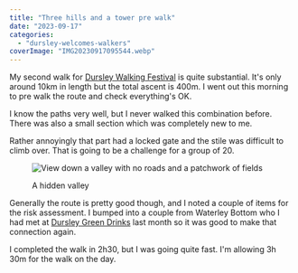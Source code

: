 ```yaml
---
title: "Three hills and a tower pre walk"
date: "2023-09-17"
categories: 
  - "dursley-welcomes-walkers"
coverImage: "IMG20230917095544.webp"
---
```


My second walk for [Dursley Walking Festival](https://festival.dursleywelcomeswalkers.org.uk/) is quite substantial. It's only around 10km in length but the total ascent is 400m. I went out this morning to pre walk the route and check everything's OK.

I know the paths very well, but I never walked this combination before. There was also a small section which was completely new to me.

Rather annoyingly that part had a locked gate and the stile was difficult to climb over. That is going to be a challenge for a group of 20.

<figure>

![View down a valley with no roads and a patchwork of fields](images/IMG20230917100837-1024x768.webp)

<figcaption>

A hidden valley

</figcaption>

</figure>

Generally the route is pretty good though, and I noted a couple of items for the risk assessment. I bumped into a couple from Waterley Bottom who I had met at [Dursley Green Drinks](https://www.facebook.com/dursleygreendrinks/) last month so it was good to make that connection again.

I completed the walk in 2h30, but I was going quite fast. I'm allowing 3h 30m for the walk on the day.
